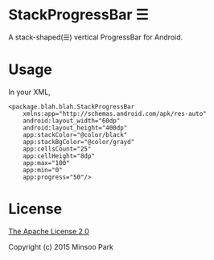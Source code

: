 # StackProgressBar ☰

A stack-shaped(☰) vertical ProgressBar for Android.


# Usage

In your XML,

```
<package.blah.blah.StackProgressBar
    xmlns:app="http://schemas.android.com/apk/res-auto"
    android:layout_width="60dp"
    android:layout_height="400dp"
    app:stackColor="@color/black"
    app:stackBgColor="@color/grayd"
    app:cellsCount="25"
    app:cellHeight="8dp"
    app:max="100"
    app:min="0"
    app:progress="50"/>
```


# License

[The Apache License 2.0](https://github.com/minsoopark/StackProgressBar/blob/master/LICENSE)

Copyright (c) 2015 Minsoo Park
